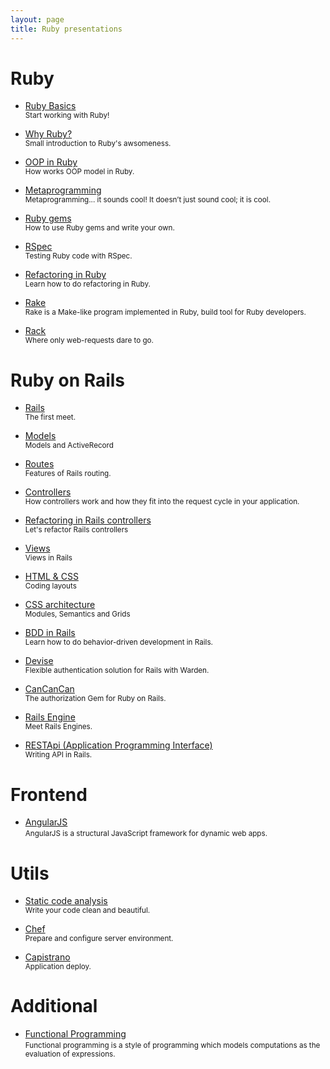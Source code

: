 ```yaml
---
layout: page
title: Ruby presentations
---
```


# Ruby

- [Ruby Basics](/rubygarage/slides/ruby-basics)
  <br>
  <small>Start working with Ruby!</small>

- [Why Ruby?](/rubygarage/slides/why-ruby)
  <br>
  <small>Small introduction to Ruby's awsomeness.</small>

- [OOP in Ruby](/rubygarage/slides/oop)
  <br>
  <small>How works OOP model in Ruby.</small>


- [Metaprogramming](/rubygarage/slides/metaprogramming)
  <br>
  <small>Metaprogramming... it sounds cool! It doesn’t just sound cool; it is cool.</small>


- [Ruby gems](/rubygarage/slides/ruby-gems)
  <br>
  <small>How to use Ruby gems and write your own.</small>


- [RSpec](/rubygarage/slides/rspec)
  <br>
  <small>Testing Ruby code with RSpec.</small>


- [Refactoring in Ruby](/rubygarage/slides/refactoring-ruby)
  <br>
  <small>Learn how to do refactoring in Ruby.</small>


- [Rake](/rubygarage/slides/rake)
  <br>
  <small>Rake is a Make-like program implemented in Ruby, build tool for Ruby developers.</small>


- [Rack](/rubygarage/slides/rack)
  <br>
  <small>Where only web-requests dare to go.</small>



# Ruby on Rails

- [Rails](/rubygarage/slides/rails)
  <br>
  <small>The first meet.</small>


- [Models](/rubygarage/slides/models)
  <br>
  <small>Models and ActiveRecord</small>


- [Routes](/rubygarage/slides/routes)
  <br>
  <small>Features of Rails routing.</small>


- [Controllers](/rubygarage/slides/controllers)
  <br>
  <small>How controllers work and how they fit into the request cycle in your application.</small>


- [Refactoring in Rails controllers](/rubygarage/slides/refactoring-rails)
  <br>
  <small>Let's refactor Rails controllers</small>


- [Views](/rubygarage/slides/views)
  <br>
  <small>Views in Rails</small>


- [HTML & CSS](/rubygarage/slides/html-css)
  <br>
  <small>Coding layouts</small>


- [CSS architecture](/rubygarage/slides/css-architecture)
  <br>
  <small>Modules, Semantics and Grids</small>


- [BDD in Rails](/rubygarage/slides/bdd)
  <br>
  <small>Learn how to do behavior-driven development in Rails.</small>


- [Devise](/rubygarage/slides/devise)
  <br>
  <small>Flexible authentication solution for Rails with Warden.</small>


- [CanCanCan](/rubygarage/slides/cancancan)
  <br>
  <small>The authorization Gem for Ruby on Rails.</small>


- [Rails Engine](/rubygarage/slides/rails-engine)
  <br>
  <small>Meet Rails Engines.</small>


- [RESTApi (Application Programming Interface)](/rubygarage/slides/api)
  <br>
  <small>Writing API in Rails.</small>


# Frontend

- [AngularJS](/rubygarage/slides/angular-js)
  <br>
  <small>AngularJS is a structural JavaScript framework for dynamic web apps.</small>



# Utils

- [Static code analysis](/rubygarage/slides/static-code-analysis)
  <br>
  <small>Write your code clean and beautiful.</small>


- [Chef](/rubygarage/slides/chef)
  <br>
  <small>Prepare and configure server environment.</small>


- [Capistrano](/rubygarage/slides/capistrano)
  <br>
  <small>Application deploy.</small>



# Additional

- [Functional Programming](/rubygarage/slides/functional-programming)
  <br>
  <small>Functional programming is a style of programming which models computations as the evaluation of expressions.</small>


<br>
<br>
<br>
